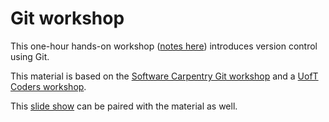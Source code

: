 # Git workshop

This one-hour hands-on workshop 
([notes here](https://github.com/mbonsma/git-workshop/blob/master/git-workshop.md#hands-on-workshop-notes))
introduces version control using Git.

This material is based on the [Software Carpentry Git workshop](https://swcarpentry.github.io/git-novice/) 
and a [UofT Coders workshop](https://uoftcoders.github.io/studyGroup/lessons/git/intro/lesson/).

This [slide show](https://docs.google.com/presentation/d/1IjOyrn7ZN8QRMtKzXdKg3epWTQRCSwYgKleJHj7--cM/edit?usp=sharing) 
can be paired with the material as well.
